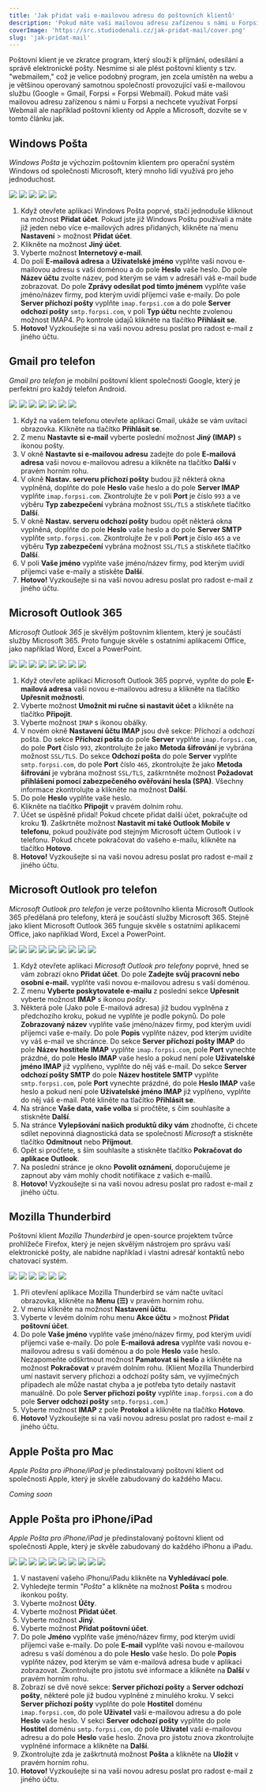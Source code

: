 ```yaml
---
title: 'Jak přidat vaši e-mailovou adresu do poštovních klientů'
description: 'Pokud máte vaši mailovou adresu zařízenou s námi u Forpsi a nechcete využívat Forpsi Webmail ale například poštovní klienty od Apple a Microsoft, dozvíte se v tomto článku jak.'
coverImage: 'https://src.studiodenali.cz/jak-pridat-mail/cover.png'
slug: 'jak-pridat-mail'
---
```


Poštovní klient je ve zkratce program, který slouží k příjmání, odesílání a správě elektronické pošty. Nesmíme si ale plést poštovní klienty s tzv. "webmailem," což je velice podobný program, jen zcela umístěn na webu a je většinou operovaný samotnou společností provozující vaši e-mailovou službu (Google = Gmail, Forpsi = Forpsi Webmail). Pokud máte vaši mailovou adresu zařízenou s námi u Forpsi a nechcete využívat Forpsi Webmail ale například poštovní klienty od Apple a Microsoft, dozvíte se v tomto článku jak.

## Windows Pošta
*Windows Pošta* je výchozím poštovním klientem pro operační systém Windows od společnosti Microsoft, který mnoho lidí využívá pro jeho jednoduchost.

<img src="https://src.studiodenali.cz/jak-pridat-mail/windows-mail/1.png">
<img src="https://src.studiodenali.cz/jak-pridat-mail/windows-mail/2.png">
<img src="https://src.studiodenali.cz/jak-pridat-mail/windows-mail/3.png">
<img src="https://src.studiodenali.cz/jak-pridat-mail/windows-mail/4.png">
<img src="https://src.studiodenali.cz/jak-pridat-mail/windows-mail/5.png">

1) Když otevřete aplikaci Windows Pošta poprvé, stačí jednoduše kliknout na možnost **Přidat účet**. Pokud jste již Windows Poštu používali a máte již jeden nebo více e-mailových adres přidaných, klikněte na´menu **Nastavení** > možnost **Přidat účet**.
2) Klikněte na možnost **Jiný účet**.
3) Vyberte možnost **Internetový e-mail**.
4) Do polí **E-mailová adresa** a **Uživatelské jméno** vyplňte vaši novou e-mailovou adresu s vaší doménou a do pole **Heslo** vaše heslo. Do pole **Název účtu** zvolte název, pod kterým se vám v adresáři váš e-mail bude zobrazovat. Do pole **Zprávy odesílat pod tímto jménem** vyplňte vaše jméno/název firmy, pod kterým uvidí příjemci vaše e-maily. Do pole **Server příchozí pošty** vyplňte `imap.forpsi.com` a do pole **Server odchozí pošty** `smtp.forpsi.com`, v poli **Typ účtu** nechte zvolenou možnost IMAP4. Po kontrole údajů klikněte na tlačítko **Přihlásit se**.
5) **Hotovo!** Vyzkoušejte si na vaši novou adresu poslat pro radost e-mail z jiného účtu.

## Gmail pro telefon
*Gmail pro telefon* je mobilní poštovní klient společnosti Google, který je perfektní pro každý telefon Android.

<img src="https://src.studiodenali.cz/jak-pridat-mail/gmail/1.png">
<img src="https://src.studiodenali.cz/jak-pridat-mail/gmail/2.png">
<img src="https://src.studiodenali.cz/jak-pridat-mail/gmail/3.png">
<img src="https://src.studiodenali.cz/jak-pridat-mail/gmail/4.png">
<img src="https://src.studiodenali.cz/jak-pridat-mail/gmail/5.png">
<img src="https://src.studiodenali.cz/jak-pridat-mail/gmail/6.png">
<img src="https://src.studiodenali.cz/jak-pridat-mail/gmail/7.png">

1) Když na vašem telefonu otevřete aplikaci Gmail, ukáže se vám uvítací obrazovka. Klikněte na tlačítko **Přihlásit se**.
2) Z menu **Nastavte si e-mail** vyberte poslední možnost **Jiný (IMAP)** s ikonou pošty.
3) V okně **Nastavte si e-mailovou adresu** zadejte do pole **E-mailová adresa** vaši novou e-mailovou adresu a klikněte na tlačítko **Další** v pravém horním rohu.
4) V okně **Nastav. serveru příchozí pošty** budou již některá okna vyplněná, doplňte do pole **Heslo** vaše heslo a do pole **Server IMAP** vyplňte `imap.forpsi.com`. Zkontrolujte že v poli **Port** je číslo `993` a ve výběru **Typ zabezpečení** vybrána možnost `SSL/TLS` a stiskňete tlačítko **Další**.
5) V okně **Nastav. serveru odchozí pošty** budou opět některá okna vyplněná, doplňte do pole **Heslo** vaše heslo a do pole **Server SMTP** vyplňte `smtp.forpsi.com`. Zkontrolujte že v poli **Port** je číslo `465` a ve výběru **Typ zabezpečení** vybrána možnost `SSL/TLS` a stiskňete tlačítko **Další**.
6) V poli **Vaše jméno** vyplňte vaše jméno/název firmy, pod kterým uvidí příjemci vaše e-maily a stiskěte **Další**.
7) **Hotovo!** Vyzkoušejte si na vaši novou adresu poslat pro radost e-mail z jiného účtu.

## Microsoft Outlook 365
*Microsoft Outlook 365* je skvělým poštovním klientem, který je součástí služby Microsoft 365. Proto funguje skvěle s ostatními aplikacemi Office, jako například Word, Excel a PowerPoint.

<img src="https://src.studiodenali.cz/jak-pridat-mail/outlook/1.png">
<img src="https://src.studiodenali.cz/jak-pridat-mail/outlook/2.png">
<img src="https://src.studiodenali.cz/jak-pridat-mail/outlook/3.png">
<img src="https://src.studiodenali.cz/jak-pridat-mail/outlook/4.png">
<img src="https://src.studiodenali.cz/jak-pridat-mail/outlook/5.png">
<img src="https://src.studiodenali.cz/jak-pridat-mail/outlook/6.png">
<img src="https://src.studiodenali.cz/jak-pridat-mail/outlook/7.png">
<img src="https://src.studiodenali.cz/jak-pridat-mail/outlook/8.png">

1) Když otevřete aplikaci Microsoft Outlook 365 poprvé, vypňte do pole **E-mailová adresa** vaši novou e-mailovou adresu a klikněte na tlačítko **Upřesnit možnosti**.
2) Vyberte možnost **Umožnit mi ručne si nastavit účet** a klikněte na tlačítko **Připojit**.
3) Vyberte možnost `IMAP` s ikonou obálky.
4) V novém okně **Nastavení ůčtu IMAP** jsou dvě sekce: Příchozí a odchozí pošta. Do sekce **Příchozí pošta** do pole **Server** vyplňte `imap.forpsi.com`, do pole **Port** číslo `993`, zkontrolujte že jako **Metoda šifrování** je vybrána možnost `SSL/TLS`. Do sekce **Odchozí pošta** do pole **Server** vyplňte `smtp.forpsi.com`, do pole **Port** číslo `465`, zkontrolujte že jako **Metoda šifrování** je vybrána možnost `SSL/TLS`, zaškrntněte možnost **Požadovat přihlášení pomocí zabezpečeného ověřování hesla (SPA)**. Všechny informace zkontrolujte a klikněte na možnost **Další**.
5) Do pole **Heslo** vyplňte vaše heslo.
6) Klikněte na tlačítko **Připojit** v pravém dolním rohu.
7) Účet se úspěšně přidal! Pokud chcete přidat další účet, pokračujte od kroku **1)**. Zaškrtněte možnost **Nastavit mi také Outlook Mobile v telefonu**, pokud používáte pod stejným Microsoft účtem Outlook i v telefonu. Pokud chcete pokračovat do vašeho e-mailu, klikněte na tlačítko **Hotovo**.
8) **Hotovo!** Vyzkoušejte si na vaši novou adresu poslat pro radost e-mail z jiného účtu.

## Microsoft Outlook pro telefon
*Microsoft Outlook pro telefon* je verze poštovního klienta Microsoft Outlook 365 předělaná pro telefony, která je součástí služby Microsoft 365. Stejně jako klient Microsoft Outlook 365 funguje skvěle s ostatními aplikacemi Office, jako například Word, Excel a PowerPoint.

<img src="https://src.studiodenali.cz/jak-pridat-mail/outlook-mobil/1.png">
<img src="https://src.studiodenali.cz/jak-pridat-mail/outlook-mobil/2.png">
<img src="https://src.studiodenali.cz/jak-pridat-mail/outlook-mobil/3.1.png">
<img src="https://src.studiodenali.cz/jak-pridat-mail/outlook-mobil/3.2.png">
<img src="https://src.studiodenali.cz/jak-pridat-mail/outlook-mobil/4.png">
<img src="https://src.studiodenali.cz/jak-pridat-mail/outlook-mobil/5.png">
<img src="https://src.studiodenali.cz/jak-pridat-mail/outlook-mobil/6.png">
<img src="https://src.studiodenali.cz/jak-pridat-mail/outlook-mobil/7.png">
<img src="https://src.studiodenali.cz/jak-pridat-mail/outlook-mobil/8.png">

1) Když otevřete aplikaci *Microsoft Outlook pro telefony* poprvé, hned se vám zobrazí okno **Přidat účet**. Do pole **Zadejte svůj pracovní nebo osobní e-mail.** vyplňte vaši novou e-mailovou adresu s vaší doménou.
2) Z menu **Vyberte poskytovatele e-mailu** z poslední sekce **Upřesnit** vyberte možnost **IMAP** s ikonou *pošty*.
3) Některá pole (Jako pole E-mailová adresa) již budou vyplněna z předchozího kroku, pokud ne vyplňte je podle pokynů. Do pole **Zobrazovaný název** vyplňte vaše jméno/název firmy, pod kterým uvidí příjemci vaše e-maily. Do pole **Popis** vyplňte název, pod kterým uvidíte vy váš e-mail ve shcránce. Do sekce **Server příchozí pošty IMAP** do pole **Název hostitele IMAP** vyplňte `imap.forpsi.com`, pole **Port** vynechte prázdné, do pole **Heslo IMAP** vaše heslo a pokud není pole **Uživatelské jméno IMAP** již vyplňeno, vyplňte do něj váš e-mail. Do sekce **Server odchozí pošty SMTP** do pole **Název hostitele SMTP** vyplňte `smtp.forpsi.com`, pole **Port** vynechte prázdné, do pole **Heslo IMAP** vaše heslo a pokud není pole **Uživatelské jméno IMAP** již vyplňeno, vyplňte do něj váš e-mail. Poté kliněte na tlačítko **Přihlásit se**.
4) Na stránce **Vaše data, vaše volba** si pročtěte, s čím souhlasíte a stiskněte **Další**.
5) Na stránce **Vylepšování našich produktů díky vám** zhodnoťte, či chcete sdílet nepovinná diagnostická data se společností *Microsoft* a stiskněte tlačítko **Odmítnout** nebo **Příjmout**.
6) Opět si pročťete, s ším souhlasíte a stiskněte tlačítko **Pokračovat do aplikace Outlook**.
7) Na poslední stránce je okno **Povolit oznámení**, doporučujeme je zapnout aby vám mohly chodit notifikace z vašich e-mailů.
8) **Hotovo!** Vyzkoušejte si na vaši novou adresu poslat pro radost e-mail z jiného účtu.

## Mozilla Thunderbird
Poštovní klient *Mozilla Thunderbird* je open-source projektem tvůrce prohlížeče Firefox, který je nejen skvělým nástrojem pro správu vaší elektronické pošty, ale nabídne například i vlastní adresář kontaktů nebo chatovací systém.

<img src="https://src.studiodenali.cz/jak-pridat-mail/thunderbird/1.png">
<img src="https://src.studiodenali.cz/jak-pridat-mail/thunderbird/2.png">
<img src="https://src.studiodenali.cz/jak-pridat-mail/thunderbird/3.png">
<img src="https://src.studiodenali.cz/jak-pridat-mail/thunderbird/4.png">
<img src="https://src.studiodenali.cz/jak-pridat-mail/thunderbird/5.png">
<img src="https://src.studiodenali.cz/jak-pridat-mail/thunderbird/6.png">

1) Při otevření aplikace Mozilla Thunderbird se vám načte uvítací obrazovka, klikněte na **Menu (&#9776;)** v pravém horním rohu.
2) V menu klikněte na možnost **Nastavení ůčtu**.
3) Vyberte v levém dolním rohu menu **Akce účtu** > možnost **Přidat poštovní účet**.
4) Do pole **Vaše jméno** vyplňte vaše jméno/název firmy, pod kterým uvidí příjemci vaše e-maily. Do pole **E-mailová adresa** vyplňte vaši novou e-mailovou adresu s vaší doménou a do pole **Heslo** vaše heslo. Nezapomeňte odškrtnout možnost **Pamatovat si heslo** a klikněte na možnost **Pokračovat** v pravém dolním rohu. (Klient Mozilla Thunderbird umí nastavit servery příchozi a odchozí pošty sám, ve vyjímečných případech ale může nastat chyba a je potřeba tyto detaily nastavit manuálně. Do pole **Server příchozí pošty** vyplňte `imap.forpsi.com` a do pole **Server odchozí pošty** `smtp.forpsi.com`.)
5) Vyberte možnost **IMAP** z pole **Protokol** a klikněte na tlačítko **Hotovo**.
6) **Hotovo!** Vyzkoušejte si na vaši novou adresu poslat pro radost e-mail z jiného účtu.

## Apple Pošta pro Mac
*Apple Pošta pro iPhone/iPad* je předinstalovaný poštovní klient od společnosti Apple, který je skvěle zabudovaný do každého Macu.

*Coming soon*

## Apple Pošta pro iPhone/iPad
*Apple Pošta pro iPhone/iPad* je předinstalovaný poštovní klient od společnosti Apple, který je skvěle zabudovaný do každého iPhonu a iPadu.

<img src="https://src.studiodenali.cz/jak-pridat-mail/ios-mail/1.png">
<img src="https://src.studiodenali.cz/jak-pridat-mail/ios-mail/2.png">
<img src="https://src.studiodenali.cz/jak-pridat-mail/ios-mail/3.png">
<img src="https://src.studiodenali.cz/jak-pridat-mail/ios-mail/4.png">
<img src="https://src.studiodenali.cz/jak-pridat-mail/ios-mail/5.png">
<img src="https://src.studiodenali.cz/jak-pridat-mail/ios-mail/6.png">
<img src="https://src.studiodenali.cz/jak-pridat-mail/ios-mail/7.png">
<img src="https://src.studiodenali.cz/jak-pridat-mail/ios-mail/8.png">
<img src="https://src.studiodenali.cz/jak-pridat-mail/ios-mail/9.png">
<img src="https://src.studiodenali.cz/jak-pridat-mail/ios-mail/10.png">

1) V nastavení vašeho iPhonu/iPadu klikněte na **Vyhledávací pole**.
2) Vyhledejte termín *"Pošta"* a klikněte na možnost **Pošta** s modrou ikonkou pošty.
3) Vyberte možnost **Účty**.
4) Vyberte možnost **Přidat účet**.
5) Vyberte možnost **Jiný**.
6) Vyberte možnost **Přidat poštovní účet**.
7) Do pole **Jméno** vyplňte vaše jméno/název firmy, pod kterým uvidí příjemci vaše e-maily. Do pole **E-mail** vyplňte vaši novou e-mailovou adresu s vaší doménou a do pole **Heslo** vaše heslo. Do pole **Popis** vyplňte název, pod kterým se vám e-mailová adresa bude v aplikaci zobrazovat. Zkontrolujte pro jistotu své informace a klikněte na **Další** v pravém horním rohu.
8) Zobrazí se dvě nové sekce: **Server příchozí pošty** a **Server odchozí pošty**, některé pole již budou vyplněné z minulého kroku. V sekci **Server příchozí pošty** vyplňte do pole **Hostitel** doménu `imap.forpsi.com`, do pole **Uživatel** vaši e-mailovou adresu a do pole **Heslo** vaše heslo. V sekci **Server odchozí pošty** vyplňte do pole **Hostitel** doménu `smtp.forpsi.com`, do pole **Uživatel** vaši e-mailovou adresu a do pole **Heslo** vaše heslo. Znova pro jistotu znova zkontrolujte vyplněné informace a klikněte na **Další**.
9) Zkontrolujte zda je zaškrtnutá možnost **Pošta** a klikněte na **Uložit** v pravém horním rohu.
10) **Hotovo!** Vyzkoušejte si na vaši novou adresu poslat pro radost e-mail z jiného účtu.